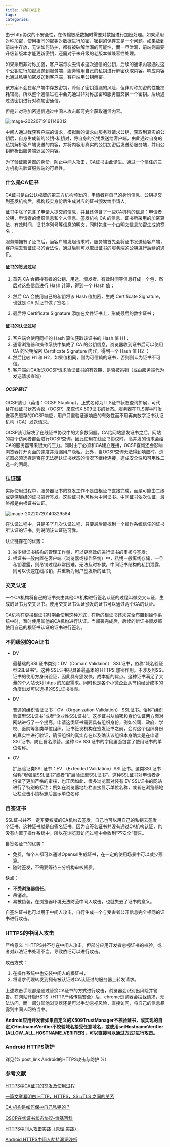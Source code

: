 ```yaml
---
title: 详解CA证书
tags:
categories:
---
```


由于http协议的不安全性，在传输敏感数据时需要对数据进行加密处理。如果采用对称加密，使用相同的密钥对数据进行加密，密钥的保存又是一个问题。如果放到前端中存放，无论如何防护，都有被破解泄漏的可能性，而一旦泄漏，前端则需要升级新版本才能更新密钥，还需对于未升级的老版本做兼容性处理。

如果采用非对称加密，客户端每次去请求这次通信的公钥，后续的通讯内容通过这个公钥进行加密发送到服务端，服务端用自己的私钥进行解密获取内容。响应内容也通过私钥加密发送到客户端，客户端用公钥解密。

该方案不会在客户端中存放密钥，降低了密钥泄漏的风险，但非对称加密的性能损耗较高，所以整个通信过程中会先通过非对称加密和服务器交换一个密钥。后续通过该密钥进行对称加密通信。

但是非对称加密通信通过中间人攻击即可完全获取通信内容。

![image-20220719161149012](/images/image-20220719161149012.png)

中间人通过截获客户端的请求，模拟新的请求向服务器请求公钥，获取到真实的公钥后，自身生成新的公钥-私钥对，将自身的公钥发送给客户端，由此通过自身的私钥解析客户端发送的内容，并将内容用真实的公钥加密后发送给服务端，并用公钥解析出服务端返回的内容。

为了验证服务器的身份，防止中间人攻击，CA证书由此诞生。通过一个信任的三方机构去验证服务端的可靠性。

<!-- more -->

### 什么是CA证书

CA证书是由公认权威的第三方机构颁发的，申请者将自己的身份信息、公钥提交到签发机构后，机构核实身份后生成对应的证书颁发给申请人。

证书中除了包含了申请人提交的信息，并且还包含了一些CA机构的信息：申请者公钥、申请者的组织信息和个人信息、签发机构 CA 的信息、证书所采用的加密算法、有效时间、证书序列号等信息的明文，同时包含一个由明文信息加密生成的签名；

服务端拥有了证书后，当客户端发起请求时，服务端首先会将证书发送给客户端，客户端去验证证书的合法性，通过后则可以取出证书的服务端的公钥进行后续的通讯。

#### 证书的签发过程

1. 首先 CA 会把持有者的公钥、用途、颁发者、有效时间等信息打成一个包，然后对这些信息进行 Hash 计算，得到一个 Hash 值；

2. 然后 CA 会使用自己的私钥将该 Hash 值加密，生成 Certificate Signature，也就是 CA 对证书做了签名；

3. 最后将 Certificate Signature 添加在文件证书上，形成最后的数字证书；

#### 证书的认证过程

2. 客户端会使用同样的 Hash 算法获取该证书的 Hash 值 H1；
3. 通常浏览器和操作系统中集成了 CA 的公钥信息，浏览器收到证书后可以使用 CA 的公钥解密 Certificate Signature 内容，得到一个 Hash 值 H2 ；
4. 然后比较 H1 和 H2，如果值相同，则为可信赖的证书，否则则认为证书不可信。
4. 客户端向CA发送OCSP请求验证证书的有效期、是否被吊销（或由服务端代为发送请求查询）

##### **OCSP装订**

OCSP装订（英语：OCSP Stapling），正式名称为TLS证书状态查询扩展，可代替在线证书状态协议（OCSP）来查询X.509证书的状态。服务器在TLS握手时发送事先缓存的OCSP响应，用户只需验证该响应的有效性而不用再向数字证书认证机构（CA）发送请求。

OCSP装订解决了在线证书协议中的大多数问题。CA给网站颁发证书之后，网站的每个访问者都会进行OCSP查询。因此使用在线证书协议时，高并发的请求会给CA的服务器带来很大的压力。同时由于必须和CA建立连接，OCSP查询还会影响浏览器打开页面的速度并泄漏用户隐私。此外，当OCSP查询无法得到响应时，浏览器必须选择是否在无法确认证书状态的情况下继续连接，造成安全性和可用性二选一的困局。

### 认证链

实际使用过程中，服务器证书的签发工作不是由根证书直接完成，而是可能由二级或更深层级的证书进行签发。这些证书也可称为中间证书。中间证书依次认证，最终都是由根证书认证。

![image-20220720140829584](/images/image-20220720140829584.png)

在认证过程中，只是多了几次认证过程，只要最后能找到一个操作系统信任的证书所认证的证书，则说明该认证链可靠。

认证链存在的优势：

1. 减少根证书结构的管理工作量，可以更高效的进行证书的审核与签发;
2. 根证书一般内置在客户端（浏览器或操作系统）中，私钥一般离线存储，一旦私钥泄露，则吊销过程非常困难，无法及时补救。中间证书结构的私钥泄露，则可以快速在线吊销，并重新为用户签发新的证书;



### 交叉认证

一个CA机构将自己的证书交由其他CA机构进行签名认证的过程叫做交叉认证，生成的证书为交叉证书。使用交叉证书认证颁发的证书可以通过两个CA的认证。

CA机构在更换根证书时期会使用这种方式，在新的根证书还未完全布置到操作系统中时，暂时使用其他的CA机构进行认证。当部署完成后，后续的新证书颁发都使用自己的根证书认证的证书进行签名。

### 不同级别的CA证书

- DV

  最基础的SSL证书类别：DV（Domain Validaion） SSL证书，俗称“域名验证型SSL证书”。这种 SSL证书只具备最基本的 HTTPS 加密作用。不涉及到SSL证书的使用方身份验证，因此具有颁发快，成本低的优点。这种证书满足了大量的个人站长对 https 的加密需求。同时也是各个小微企业从节约经营成本的角度出发可以选择的SSL证书类型。

- DV

  普通的组织验证证书：OV（Organization Validation） SSL证书。俗称“组织验证型SSL证书”或者“企业性SSL证书”。这类证书从加密和身份认证两方面对网站进行了一个提高。申请这类证书需要具有组织身份，例如公司、政府、学校、医院等各类单位组织。证书签发机构在签发证书之前，会对这个组织身份的真实性进行验证，确保组织的真实存在以及确认该组织本身确实是在申请SSL证书，防止冒名顶替。这种 OV SSL证书的字段里面包含了使用证书的单位名称。

- OV

  扩展验证类SSL证书：EV （Extended Validation）SSL证书。这类SSL证书俗称“增强型SSL证书”或者“扩展验证型SSL证书”。这种SSL证书对申请者身份做了更加严格的审核，也正因如此，很多浏览器对装有 EV SSL证书的网站进行了特别的标注：例如在浏览器地址栏直接显示单位名称，或者在浏览器地址栏点击小锁标志后显示单位名称

### 自签证书

SSL证书并不一定非要权威的CA机构去签发，自己也可以用自己的私钥去签发一个证书，这种证书就是自签名证书。因为自签名证书并没有通过CA机构认证，也没有内置于操作系统中，所以在浏览器访问过程中会收到“不安全”警告。

自签名证书的优势：

- 免费，每个人都可以通过Openssl生成证书，在一定的使用场景中可以减少预算。
- 随时签发，不需要等待三分机构审核资质。

缺点：

- **不受浏览器信任**。
- 吊销难。
- 易被伪装，在浏览器环境无法防范中间人攻击，也就失去了证书的意义。

自签名证书也可以用于中间人攻击，自行生成一个与受害者公开信息完全相同的证书进行攻击。

### HTTPS的中间人攻击

严格意义上HTTPS并不存在中间人攻击，但部分应用开发者忽视证书的校验，或者对非法证书处理不当，导致依旧可以进行攻击。

攻击方式：

1. 在操作系统中也安装中间人的根证书，
2. 将请求代理转发到拥有被认证过CA认证过的服务器上转发请求。

上述攻击手段都是通过替换CA证书的方式进行攻击，浏览器会识别出风险并警告。在网站开启HSTS（HTTP严格传输安全）后，chrome浏览器会拦截请求，无法访问，而一部分其他浏览器还是可以手动忽视风险，直接访问，将自己的信息暴露到中间人网络当中。

**Android应用开发者如果自定义的X509TrustManager不校验证书，或实现的自定义HostnameVerifier不校验域名接受任意域名，或使用setHostnameVerifier (ALLOW_ALL_HOSTNAME_VERIFIER)，可以直接可以通过方式1进行攻击。**

### Android HTTPS防护

详见{% post_link Android的HTTPS攻击与防护 %}



### 参考文献

[HTTPS中CA证书的签发及使用过程](https://www.cnblogs.com/xdyixia/p/11610102.html)

[一篇文章看明白 HTTP，HTTPS，SSL/TLS 之间的关系](https://blog.csdn.net/freekiteyu/article/details/76423436)

[CA 机构是如何保护自己私钥的？](https://www.zhihu.com/question/22260090/answer/648910720)

[OSCP在线证书状态协议-维基百科](https://zh.m.wikipedia.org/zh-hans/%E5%9C%A8%E7%BA%BF%E8%AF%81%E4%B9%A6%E7%8A%B6%E6%80%81%E5%8D%8F%E8%AE%AE)

[HTTPS中间人攻击实践（原理·实践）](https://www.cnblogs.com/lulianqi/p/10558719.html)

[Android HTTPS中间人劫持漏洞浅析](https://blog.csdn.net/aptentity/article/details/71087607)